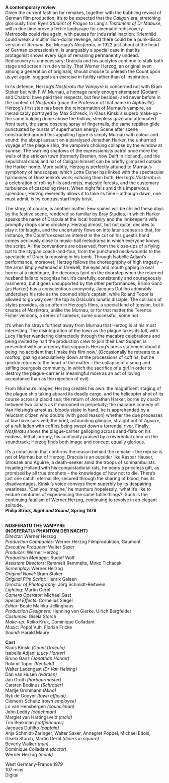 
**A contemporary review**  
Given the current fashion for remakes, together with the bubbling revival of German film production, it’s to be expected that the _Caligari_ era, stretching gloriously from Rye’s _Student of Prague_ to Lang’s _Testament of Dr Mabuse_, will in due time prove a fertile landscape for cinematic rediscovery. Metropolis could rise again, with pauses for industrial inaction; Kriemhild could wreak a multimillion-dollar revenge, and there could be a punk-disco version of _Alraune_. But Murnau’s _Nosferatu_, in 1922 just about at the heart of German expressionism, is unarguably a special case in that its protagonist shows every sign of remaining permanently undead. Rediscovery is unnecessary; Dracula and his acolytes continue to stalk both stage and screen in rude vitality. That Werner Herzog, an original even among a generation of originals, should choose to unleash the Count upon us yet again, suggests an exercise in futility rather than of inspiration.

In its defence, Herzog’s _Nosferatu the Vampyre_ is concerned not with Bram Stoker but with F.W. Murnau, a homage rarely enough attempted (Godard and Chabrol have paid their respects, but few besides) and never before in the context of _Nosferatu_ (_pace_ the Professor of that name in _Alphaville_). Herzog’s first step has been the reincarnation of Murnau’s vampire, as ineradicably portrayed by Max Schreck, in Klaus Kinski’s superb make-up – the same bulging dome above the hollow, sleepless gaze and attenuated front teeth, the same obscene spray of fingernails, the same reptilian glide punctuated by bursts of superhuman energy. Scene after scene constructed around this appalling figure is simply Murnau with colour and sound: the abrupt assault on a paralysed Jonathan Harker, the unhurried voyage of the plague ship, the vampire’s choking collapse by the window at sunrise. The warning shadows of the expressionists patrol once more the walls of the stricken town (formerly Bremen, now Delft in Holland), and the sepulchral cloak and hat of Caligari himself can be briefly glimpsed outside the Harker home. More subtly, Herzog is perfectly attuned to Murnau’s symphony of landscapes, which Lotte Eisner has linked with the spectacular harmonies of Dovzhenko’s work; echoing them both, Herzog’s _Nosferatu_ is a celebration of rolling hills and mists, majestic forests, and the customary turbulence of cascading rivers. When night falls amid this impervious splendour, Herzog reverently allows it to take its time – although dawn, one must admit, is by contrast startlingly brisk.

The story, of course, is another matter. Few spines will be chilled these days by the festive scene, rendered so familiar by Bray Studios, in which Harker speaks the name of Dracula at the local hostelry and the innkeeper’s wife promptly drops some crockery. Herzog almost, but not quite, decides to play it for laughs, and the uncertainty flows on into later scenes so that, for instance, the Count’s excessive interest in the cut on his guest’s hand comes perilously close to music-hall melodrama in which everyone knows the script. All the conventions are observed, from the close-ups of a flying bat to the stygian coach-and-four, from the punctured neck-wounds to the spectacle of Dracula reposing in his tomb. Through Isabelle Adjani’s performance, moreover, Herzog follows the choreography of high tragedy – the arms limply extended in farewell, the eyes and mouth gaping in oval horror at a nightmare, the decorous faint on the doorstep when the returned husband fails to recognise her. It’s carefully, consistently and courageously mannered, but it goes unsupported by the other performances; Bruno Ganz (as Harker) has a conscientious anonymity, Jacques Dufilho admirably underplays his role as the doomed ship’s captain, while Roland Topor is allowed to go way over the top as Dracula’s lunatic disciple. The collision of styles provides, as so often in Herzog’s films, a special kind of tension, but it creates of _Nosferatu_, unlike the Murnau, or for that matter the Terence Fisher versions, a series of cameos, some successful, some not.

It’s when he strays furthest away from Murnau that Herzog is at his most interesting. The disintegration of the town as the plague takes its toll, with Lucy Harker wandering distractedly through the macabre celebrations and being invited by half the production crew to join their Last Supper, is presented with an urgency that supports Herzog’s press statement about it being ‘no accident that I make this film now.’ (Occasionally he retreats to a rooftop, gazing speculatively down at the processions of coffins, but he quickly returns to the heart of the matter – the collapse of a smug and stifling bourgeois community, in which the sacrifice of a girl in order to destroy the plague-carrier is meaningful more as an act of loving acceptance than as the rejection of evil).

From Murnau’s images, Herzog creates his own: the magnificent staging of the plague ship taking aboard its deadly cargo, and the helicopter shot of its course across a placid sea; the return of Jonathan Harker, borne by coach between two canals as if marooned in perpetuity; the macabre comedy of Van Helsing’s arrest as, bloody stake in hand, he is apprehended by a reluctant citizen who doubts (with good reason) whether the due processes of law have survived; the brief, astounding glimpse, straight out of _Aguirre_, of a raft laden with coffins being swept down a torrential river. Finally, _Nosferatu_ shows the plague-carrier galloping across sand-flats on his endless, lethal journey, his continuity praised by a reverential choir on the soundtrack; Herzog finds both image and concept equally glorious.

It’s a conclusion that confirms the reason behind the remake – the reprise is not of Murnau but of Herzog. Dracula is an outsider like Kaspar Hauser, Stroszek and Aguirre, a death-seeker amid the troops of somnambulists. Invading Holland with his conquistadorial rats, he bears a priceless gift, as promised by all true prophets – the knowledge of how not to die. There’s just one catch: eternal life, secured through the sharing of blood, has its disadvantages. Kinski’s voice conveys them superbly by its despairing weariness. ‘Can you imagine,’ he murmurs hopelessly, ‘what it’s like to endure centuries of experiencing the same futile things?’ Such is the continuing fatalism of Werner Herzog, continuing to revolve in an elegant solitude.  
**Philip Strick, _Sight and Sound_, Spring 1979**
<br><br>

**NOSFERATU THE VAMPYRE**<br>
**(NOSFERATU: PHANTOM DER NACHT)**<br>
_Director:_ Werner Herzog<br>
_Production Companies:_  Werner Herzog Filmproduktion, Gaumont<br>
_Executive Producer:_ Walter Saxer<br>
_Producer:_ Werner Herzog<br>
_Production Manager:_ Rudolf Wolf<br>
_Assistant Directors:_ Remmelt Remmelts,  Mirko Tichacek<br>
_Screenplay:_ Werner Herzog<br>
_Original Novel:_ Bram Stoker<br>
_Original Film Script:_ Henrik Galeen<br>
_Director of Photography:_ Jörg Schmidt-Reitwein<br>
_Lighting:_ Martin Gerbl<br>
_Camera Operator:_ Michael Gast<br>
_Special Effects:_ Cornelius Siegel<br>
_Editor:_ Beate Mainka-Jellinghaus<br>
_Production Designers:_ Henning von Gierke,  Ulrich Bergfelder<br>
_Costumes:_ Gisela Storch<br>
_Make-up:_ Reiko Kruk, Dominique Colladant<br>
_Music:_ Popol Vuh, Florian Fricke<br>
_Sound:_ Harald Maury<br>

**Cast**<br>
Klaus Kinski _(Count Dracula)_<br>
Isabelle Adjani _(Lucy Harker)_<br>
Bruno Ganz _(Jonathan Harker)_<br>
Roland Topor _(Renfield)_<br>
Walter Ladengast _(Dr Van Helsing)_<br>
Dan van Husen _(warden)_<br>
Jan Groth _(harbourmaster)_<br>
Carsten Bodinus _(Schrader)_<br>
Martje Grohmann _(Mina)_<br>
Ryk de Gooyer _(town official)_<br>
Clemens Scheitz _(town employee)_<br>
Lo van Hensbergen _(councilman)_<br>
John Leddy _(coachman)_<br>
Margiet van Hartingsveld _(maid)_<br>
Tim Beekman _(coffinbearer)_<br>
Jacques Dufilho _(captain)_<br>
Anja Schmidt-Zaringer, Walter Saxer,  Annegret Poppel, Michael Edols,  Gisela Storch, Martin Gerbl _(diners in square)_<br>
Beverly Walker _(nun)_<br>
Dominique Colladant _(doctor)_<br>
Werner Herzog _(monk)_<br>

West Germany-France 1979<br>
107 mins<br>
Digital<br>
<br>
<!--stackedit_data:
eyJoaXN0b3J5IjpbMTQzNzk2NTY4XX0=
-->